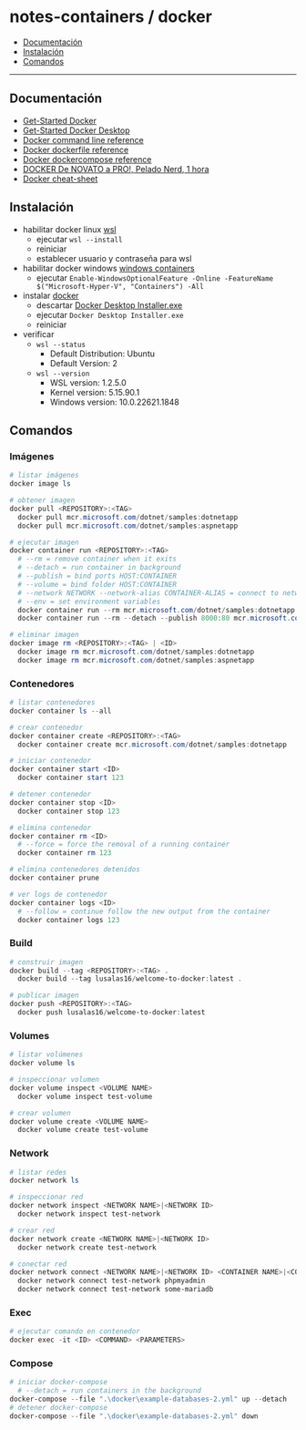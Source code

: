# notes-containers / docker

- [Documentación](#documentación)
- [Instalación](#instalación)
- [Comandos](#comandos)

---

## Documentación

- [Get-Started Docker](https://docs.docker.com/get-started/)
- [Get-Started Docker Desktop](https://docs.docker.com/get-started/hands-on-overview)
- [Docker command line reference](https://docs.docker.com/engine/reference/commandline/cli/)
- [Docker dockerfile reference](https://docs.docker.com/engine/reference/builder/)
- [Docker dockercompose reference](https://docs.docker.com/compose/compose-file/)
- [DOCKER De NOVATO a PRO!, Pelado Nerd, 1 hora](https://www.youtube.com/watch?v=CV_Uf3Dq-EU)
- [Docker cheat-sheet](https://devtalles.com/files/docker-cheat-sheet.pdf)

## Instalación

- habilitar docker linux [wsl](https://learn.microsoft.com/en-us/windows/wsl/install)
  - ejecutar `wsl --install`
  - reiniciar
  - establecer usuario y contraseña para wsl
- habilitar docker windows [windows containers](https://learn.microsoft.com/en-us/virtualization/windowscontainers/quick-start/set-up-environment)
  - ejecutar `Enable-WindowsOptionalFeature -Online -FeatureName $("Microsoft-Hyper-V", "Containers") -All`
- instalar [docker](https://docs.docker.com/desktop/install/windows-install)
  - descartar [Docker Desktop Installer.exe](https://desktop.docker.com/win/main/amd64/Docker%20Desktop%20Installer.exe)
  - ejecutar `Docker Desktop Installer.exe`
  - reiniciar
- verificar
  - `wsl --status`
    - Default Distribution: Ubuntu
    - Default Version: 2
  - `wsl --version`
    - WSL version: 1.2.5.0
    - Kernel version: 5.15.90.1
    - Windows version: 10.0.22621.1848

## Comandos

### Imágenes

```powershell
# listar imágenes
docker image ls

# obtener imagen
docker pull <REPOSITORY>:<TAG>
  docker pull mcr.microsoft.com/dotnet/samples:dotnetapp
  docker pull mcr.microsoft.com/dotnet/samples:aspnetapp

# ejecutar imagen
docker container run <REPOSITORY>:<TAG>
  # --rm = remove container when it exits
  # --detach = run container in background
  # --publish = bind ports HOST:CONTAINER
  # --volume = bind folder HOST:CONTAINER
  # --network NETWORK --network-alias CONTAINER-ALIAS = connect to network
  # --env = set environment variables
  docker container run --rm mcr.microsoft.com/dotnet/samples:dotnetapp
  docker container run --rm --detach --publish 8000:80 mcr.microsoft.com/dotnet/samples:aspnetapp

# eliminar imagen
docker image rm <REPOSITORY>:<TAG> | <ID>
  docker image rm mcr.microsoft.com/dotnet/samples:dotnetapp
  docker image rm mcr.microsoft.com/dotnet/samples:aspnetapp

```

### Contenedores

```powershell
# listar contenedores
docker container ls --all

# crear contenedor
docker container create <REPOSITORY>:<TAG>
  docker container create mcr.microsoft.com/dotnet/samples:dotnetapp

# iniciar contenedor
docker container start <ID>
  docker container start 123

# detener contenedor
docker container stop <ID>
  docker container stop 123

# elimina contenedor
docker container rm <ID>
  # --force = force the removal of a running container
  docker container rm 123

# elimina contenedores detenidos
docker container prune

# ver logs de contenedor
docker container logs <ID>
  # --follow = continue follow the new output from the container
  docker container logs 123
```

### Build

```powershell
# construir imagen
docker build --tag <REPOSITORY>:<TAG> .
  docker build --tag lusalas16/welcome-to-docker:latest .

# publicar imagen
docker push <REPOSITORY>:<TAG>
  docker push lusalas16/welcome-to-docker:latest
```

### Volumes

```powershell
# listar volúmenes
docker volume ls

# inspeccionar volumen
docker volume inspect <VOLUME NAME>
  docker volume inspect test-volume

# crear volumen
docker volume create <VOLUME NAME>
  docker volume create test-volume
```

### Network

```powershell
# listar redes
docker network ls

# inspeccionar red
docker network inspect <NETWORK NAME>|<NETWORK ID>
  docker network inspect test-network

# crear red
docker network create <NETWORK NAME>|<NETWORK ID>
  docker network create test-network

# conectar red
docker network connect <NETWORK NAME>|<NETWORK ID> <CONTAINER NAME>|<CONTAINER ID>
  docker network connect test-network phpmyadmin
  docker network connect test-network some-mariadb
```

### Exec

```powershell
# ejecutar comando en contenedor
docker exec -it <ID> <COMMAND> <PARAMETERS>
```

### Compose

```powershell
# iniciar docker-compose
  # --detach = run containers in the background
docker-compose --file ".\docker\example-databases-2.yml" up --detach
# detener docker-compose
docker-compose --file ".\docker\example-databases-2.yml" down
```
